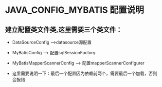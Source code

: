 #  JAVA_CONFIG_MYBATIS 配置说明

##  建立配置类文件类,这里需要三个类文件： 
* DataSourceConfig —>datasource源配置 

* MyBatisConfig —> 配置sqlSessionFactory 

* MyBatisMapperScannerConfig —> 配置mapperScannerConfigurer 

* 这里需要说明一下：最后一个配置因为依赖前两个，需要最后一个加载，否则会报错